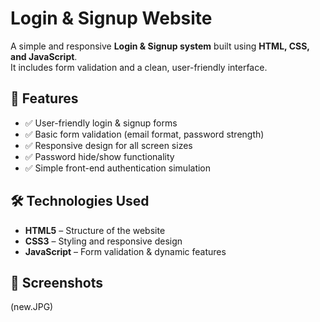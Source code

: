 # Login & Signup Website

A simple and responsive **Login & Signup system** built using **HTML, CSS, and JavaScript**.  
It includes form validation and a clean, user-friendly interface.

## 🚀 Features
- ✅ User-friendly login & signup forms  
- ✅ Basic form validation (email format, password strength)  
- ✅ Responsive design for all screen sizes  
- ✅ Password hide/show functionality  
- ✅ Simple front-end authentication simulation  

## 🛠️ Technologies Used
- **HTML5** – Structure of the website  
- **CSS3** – Styling and responsive design  
- **JavaScript** – Form validation & dynamic features  
## 📸 Screenshots
(new.JPG)

